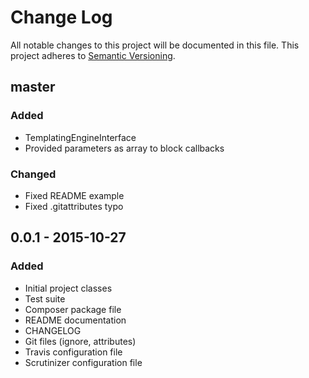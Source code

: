 # Change Log
All notable changes to this project will be documented in this file.
This project adheres to [Semantic Versioning](http://semver.org/).

## master

### Added
- TemplatingEngineInterface
- Provided parameters as array to block callbacks

### Changed
- Fixed README example
- Fixed .gitattributes typo

## 0.0.1 - 2015-10-27

### Added
- Initial project classes
- Test suite
- Composer package file
- README documentation
- CHANGELOG
- Git files (ignore, attributes)
- Travis configuration file
- Scrutinizer configuration file
